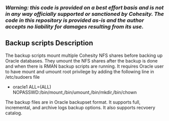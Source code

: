### ***Warning: this code is provided on a best effort basis and is not in any way officially supported or sanctioned by Cohesity. The code in this repository is provided as-is and the author accepts no liability for damages resulting from its use.***

## Backup scripts Description

The backup scripts mount multiple Cohesity NFS shares before backing up Oracle databases. They umount the NFS shares after the backup is done and when there is RMAN backup scripts are running. It requires Oracle user to have mount and umount root privilege by adding the following line in /etc/sudoers file

- oracle1 ALL=(ALL) NOPASSWD:/bin/mount,/bin/umount,/bin/mkdir,/bin/chown

The backup files are in Oracle backupset format. It supports full, incremental, and archive logs backup options. It also supports recvoery catalog.

